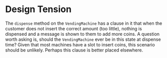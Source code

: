 # Design Tension

The `dispense` method on the `VendingMachine`
has a clause in it that when the customer does not insert the correct amount (too little), nothing is dispensed and a message is shown to them to add more coins. A question worth asking is, should the `VendingMachine` ever be in this state at dispense time? Given that most machines have a slot to insert coins, this scenario should be unlikely. Perhaps this clause is better placed elsewhere.
